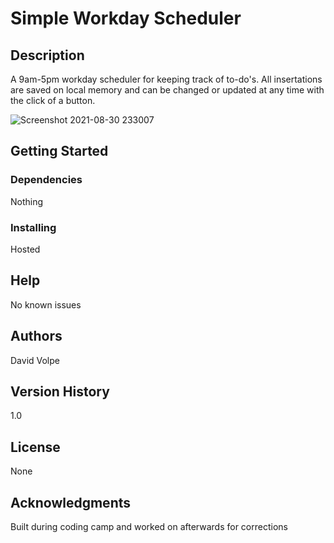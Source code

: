 
# Simple Workday Scheduler

  
    
  
## Description
A 9am-5pm workday scheduler for keeping track of to-do's. All insertations are saved on local memory and can be changed or updated at any time with the click of a button.


![Screenshot 2021-08-30 233007](https://user-images.githubusercontent.com/34254871/131437250-870f3435-a3da-477c-9559-f0459203b2d8.png)




## Getting Started

### Dependencies
Nothing


### Installing
Hosted


## Help
No known issues

## Authors
David Volpe

## Version History
1.0

## License
 None

## Acknowledgments
Built during coding camp and worked on afterwards for corrections
